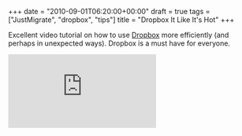 +++
date = "2010-09-01T06:20:00+00:00"
draft = true
tags = ["JustMigrate", "dropbox", "tips"]
title = "Dropbox It Like It's Hot"
+++
<p>Excellent video tutorial on how to use <a href="http://www.dropbox.com/referrals/NTI0MDkyNzk">Dropbox</a> more efficiently (and perhaps in unexpected ways). Dropbox is a must have for everyone.</p>
<div><iframe src="http://www.youtube.com/embed/KO-5fiA831E?wmode=transparent" allowfullscreen frameborder="0"  ></iframe></div>
<p>&nbsp;</p>